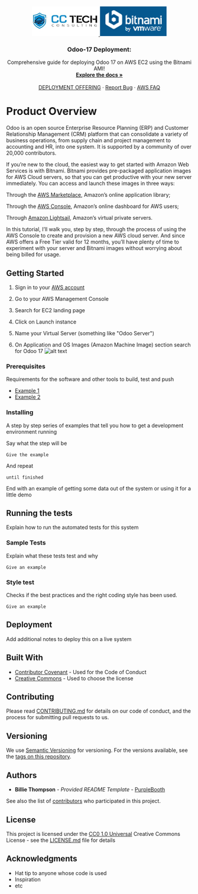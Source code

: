 <!-- PROJECT LOGO -->
<br />
<div align="center">
  <a href="https://cctechconsulting.com/">
    <img src="images/CC_Logo.png" alt="CC Tech Consulting" width="180" height="80">
  </a>
  <a href="https://bitnami.com/stack/odoo/cloud/aws/amis">
    <img src="images/Bitnami.png" alt="Bitnami by VMWare" width="180" height="80">
  </a>
  <h3 align="center">Odoo-17 Deployment:</h3>

  <p align="center">
    Comprehensive guide for deploying Odoo 17 on AWS EC2 using the Bitnami AMI!
    <br />
    <a href="https://docs.bitnami.com/aws/"><strong>Explore the docs »</strong></a>
    <br />
    <br />
    <a href="https://bitnami.com/stack/odoo/cloud/aws">DEPLOYMENT OFFERING</a>
    ·
    <a href="https://github.com/bitnami/vms">Report Bug</a>
    ·
    <a href="https://docs.bitnami.com/aws/faq/">AWS FAQ</a>
  </p>
  </div>
  
# Product Overview

Odoo is an open source Enterprise Resource Planning (ERP) and Customer Relationship Management (CRM) platform that can consolidate a variety of business operations, from supply chain and project management to accounting and HR, into one system. It is supported by a community of over 20,000 contributors.

If you’re new to the cloud, the easiest way to get started with Amazon Web Services is with Bitnami. Bitnami provides pre-packaged application images for AWS Cloud servers, so that you can get productive with your new server immediately. You can access and launch these images in three ways:

Through the [AWS Marketplace](https://aws.amazon.com/marketplace), Amazon’s online application library;

Through the [AWS Console](https://console.aws.amazon.com/), Amazon’s online dashboard for AWS users;

Through [Amazon Lightsail](https://amazonlightsail.com/), Amazon’s virtual private servers.

In this tutorial, I’ll walk you, step by step, through the process of using the AWS Console to create and provision a new AWS cloud server. And since AWS offers a Free Tier valid for 12 months, you’ll have plenty of time to experiment with your server and Bitnami images without worrying about being billed for usage.

## Getting Started

1. Sign in to your [AWS account](https://console.aws.amazon.com/console/home)

2. Go to your AWS Management Console

3. Search for EC2 landing page

4. Click on Launch instance

5. Name your Virtual Server (something like "Odoo Server")

6. On Application and OS Images (Amazon Machine Image) section search for Odoo 17
![alt text](Searching_AMI.png)

### Prerequisites

Requirements for the software and other tools to build, test and push 
- [Example 1](https://www.example.com)
- [Example 2](https://www.example.com)

### Installing

A step by step series of examples that tell you how to get a development
environment running

Say what the step will be

    Give the example

And repeat

    until finished

End with an example of getting some data out of the system or using it
for a little demo

## Running the tests

Explain how to run the automated tests for this system

### Sample Tests

Explain what these tests test and why

    Give an example

### Style test

Checks if the best practices and the right coding style has been used.

    Give an example

## Deployment

Add additional notes to deploy this on a live system

## Built With

  - [Contributor Covenant](https://www.contributor-covenant.org/) - Used
    for the Code of Conduct
  - [Creative Commons](https://creativecommons.org/) - Used to choose
    the license

## Contributing

Please read [CONTRIBUTING.md](CONTRIBUTING.md) for details on our code
of conduct, and the process for submitting pull requests to us.

## Versioning

We use [Semantic Versioning](http://semver.org/) for versioning. For the versions
available, see the [tags on this
repository](https://github.com/PurpleBooth/a-good-readme-template/tags).

## Authors

  - **Billie Thompson** - *Provided README Template* -
    [PurpleBooth](https://github.com/PurpleBooth)

See also the list of
[contributors](https://github.com/PurpleBooth/a-good-readme-template/contributors)
who participated in this project.

## License

This project is licensed under the [CC0 1.0 Universal](LICENSE.md)
Creative Commons License - see the [LICENSE.md](LICENSE.md) file for
details

## Acknowledgments

  - Hat tip to anyone whose code is used
  - Inspiration
  - etc

